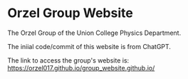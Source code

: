 # Orzel Group Website

The Orzel Group of the Union College Physics Department.

The iniial code/commit of this website is from ChatGPT.

The link to access the group's website is: https://orzel017.github.io/group_website.github.io/
